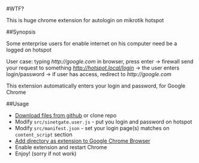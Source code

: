 #WTF?

This is huge chrome extension for autologin on mikrotik hotspot

##Synopsis

Some enterprise users for enable internet on his computer need be a logged on hotspot

User case: typing _http://google.com_ in browser, press enter -> firewall send your request to something _http://hotspot.local/login_  ->  the user enters login/password -> if user has access, redirect to _http://google.com_

This extension automatically enters your login and password, for Google Chrome 

##Usage

* [Download files from github](https://github.com/ivmikhail/mikrotik-autologin/archive/master.zip) or clone repo
* Modify `src/sinetgate.user.js` - put you login and password on hotspot
* Modify `src/manifest.json` - set your login page(s) matches on `content_script` section 
* [Add directory as extension to Google Chrome Browser](https://developer.chrome.com/extensions/getstarted#unpacked)
* Enable extension and restart Chrome
* Enjoy! (sorry if not work)
